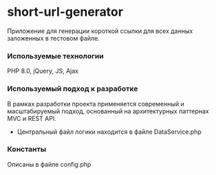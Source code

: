 # short-url-generator
Приложение для генерации короткой ссылки для всех данных заложенных в тестовом файле.

### Используемые технологии
PHP 8.0, jQuery, JS, Ajax

### Используемый подход к разработке
В рамках разработки проекта применяется современный и масштабируемый подход, основанный на архитектурных паттернах MVC и REST API.

- Центральный файл логики находится в файле DataService.php

### Константы
Описаны в файле config.php
